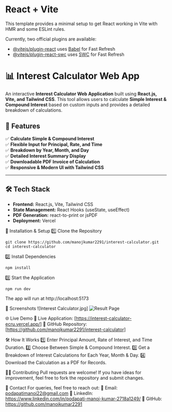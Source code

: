 # React + Vite

This template provides a minimal setup to get React working in Vite with HMR and some ESLint rules.

Currently, two official plugins are available:

- [@vitejs/plugin-react](https://github.com/vitejs/vite-plugin-react/blob/main/packages/plugin-react/README.md) uses [Babel](https://babeljs.io/) for Fast Refresh
- [@vitejs/plugin-react-swc](https://github.com/vitejs/vite-plugin-react-swc) uses [SWC](https://swc.rs/) for Fast Refresh


# 📊 Interest Calculator Web App

An interactive **Interest Calculator Web Application** built using **React.js, Vite, and Tailwind CSS**. This tool allows users to calculate **Simple Interest & Compound Interest** based on custom inputs and provides a detailed breakdown of calculations.

## 🚀 Features

✅ **Calculate Simple & Compound Interest**  
✅ **Flexible Input for Principal, Rate, and Time**  
✅ **Breakdown by Year, Month, and Day**  
✅ **Detailed Interest Summary Display**  
✅ **Downloadable PDF Invoice of Calculation**  
✅ **Responsive & Modern UI with Tailwind CSS**  

---

## 🛠️ Tech Stack

- **Frontend:** React.js, Vite, Tailwind CSS  
- **State Management:** React Hooks (useState, useEffect)  
- **PDF Generation:** react-to-print or jsPDF  
- **Deployment:** Vercel  


🔧 Installation & Setup
1️⃣ Clone the Repository
```
git clone https://github.com/manojkumar2291/interest-calculator.git
cd interest-calculator
```
2️⃣ Install Dependencies
```
npm install
```
3️⃣ Start the Application
```
npm run dev
```
The app will run at http://localhost:5173

📸 Screenshots
![Interest Calculator.jpg]
![Result Page](screenshots/result.png)  

🌐 Live Demo
🔗 Live Application: [https://interest-calculator-ecru.vercel.app/]
🔗 GitHub Repository: [https://github.com/manojkumar2291/interest-calculator]

🛠️ How It Works
1️⃣ Enter Principal Amount, Rate of Interest, and Time Duration.
2️⃣ Choose Between Simple & Compound Interest.
3️⃣ Get a Breakdown of Interest Calculations for Each Year, Month & Day.
4️⃣ Download the Calculation as a PDF for Records.

🧑‍💻 Contributing
Pull requests are welcome! If you have ideas for improvement, feel free to fork the repository and submit changes.

📩 Contact
For queries, feel free to reach out:
📧 Email: podapatimanoj22@gmail.com
🔗 LinkedIn: https://www.linkedin.com/in/podapati-manoj-kumar-2718a1249/
🐙 GitHub: https://github.com/manojkumar2291




